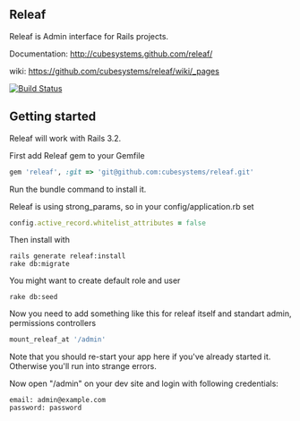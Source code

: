 ## Releaf

Releaf is Admin interface for Rails projects.

Documentation: http://cubesystems.github.com/releaf/

wiki: https://github.com/cubesystems/releaf/wiki/_pages

[![Build Status](https://travis-ci.org/cubesystems/releaf.png?branch=master)](https://travis-ci.org/cubesystems/releaf)


## Getting started

Releaf will work with Rails 3.2.

First add Releaf gem to your Gemfile
```ruby
gem 'releaf', :git => 'git@github.com:cubesystems/releaf.git'
```

Run the bundle command to install it.

Releaf is using strong_params, so in your config/application.rb set

```ruby
config.active_record.whitelist_attributes = false
```

Then install with
```console
rails generate releaf:install
rake db:migrate
```

You might want to create default role and user
```console
rake db:seed
```

Now you need to add something like this for releaf itself and standart admin,
permissions controllers

```ruby
mount_releaf_at '/admin'
```

Note that you should re-start your app here if you've already started it. Otherwise you'll run into strange errors.

Now open "/admin" on your dev site and login with following credentials:
```
email: admin@example.com
password: password
```

